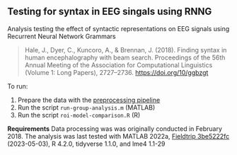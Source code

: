 ## Testing for syntax in EEG singals using RNNG

Analysis testing the effect of syntactic representations on EEG signals using Recurrent Neural Network Grammars

> Hale, J., Dyer, C., Kuncoro, A., & Brennan, J. (2018). Finding syntax in human encephalography with beam search. Proceedings of the 56th Annual Meeting of the Association for Computational Linguistics (Volume 1: Long Papers), 2727–2736. <https://doi.org/10/ggbzgt>

To run:

1. Prepare the data with the [preprocessing pipeline](../preprocessing/README.md)
2. Run the script `run-group-analysis.m` (MATLAB)
3. Run the script `roi-model-comparison.R` (R)

**Requirements** Data processing was was originally conducted in February 2018. The analysis was last tested with MATLAB 2022a, [Fieldtrip 3be5222fc](https://github.com/fieldtrip/fieldtrip/commit/3be5222fc8d8ed28df9b1200fe2ebe22733c0c4b) (2023-05-03), R 4.2.0, tidyverse 1.1.0, and lme4 1.1-29
